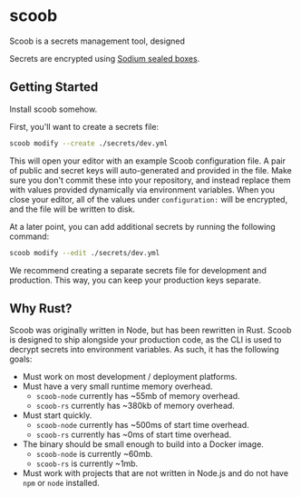 # scoob

Scoob is a secrets management tool, designed

Secrets are encrypted using [Sodium sealed boxes](https://libsodium.gitbook.io/doc/public-key_cryptography/sealed_boxes).

## Getting Started

Install scoob somehow.

First, you'll want to create a secrets file:
```bash
scoob modify --create ./secrets/dev.yml
```

This will open your editor with an example Scoob configuration file. A pair of public and secret keys will auto-generated and provided in the file. Make sure you don't commit these into your repository, and instead replace them with values provided dynamically via environment variables. When you close your editor, all of the values under `configuration:` will be encrypted, and the file will be written to disk.

At a later point, you can add additional secrets by running the following command:
```bash
scoob modify --edit ./secrets/dev.yml
```

We recommend creating a separate secrets file for development and production. This way, you can keep your production keys separate.


## Why Rust?

Scoob was originally written in Node, but has been rewritten in Rust.
Scoob is designed to ship alongside your production code, as the CLI is used to decrypt secrets into environment variables. As such, it has the following goals:

- Must work on most development / deployment platforms.
- Must have a very small runtime memory overhead.
    - `scoob-node` currently has ~55mb of memory overhead.
    - `scoob-rs` currently has ~380kb of memory overhead.
- Must start quickly.
    - `scoob-node` currently has ~500ms of start time overhead.
    - `scoob-rs` currently has ~0ms of start time overhead.
- The binary should be small enough to build into a Docker image.
    - `scoob-node` is currently ~60mb.
    - `scoob-rs` is currently ~1mb.
- Must work with projects that are not written in Node.js and do not have `npm` or `node` installed.

